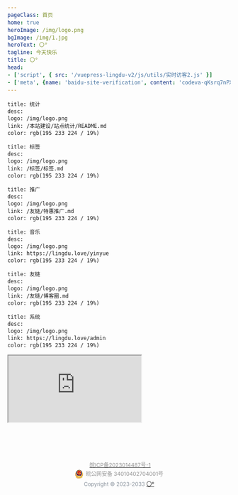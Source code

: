 ```yaml
---
pageClass: 首页
home: true
heroImage: /img/logo.png
bgImage: /img/1.jpg
heroText: 〇°
tagline: 今天快乐
title: 〇°
head:
- ['script', { src: '/vuepress-lingdu-v2/js/utils/实时访客2.js' }]
- ['meta', {name: 'baidu-site-verification', content: 'codeva-qKsrq7nPXz'}]
---
```


[//]: # ([统计]&#40;/本站建设/站点统计/README.md&#41;)

```card
title: 统计
desc: 
logo: /img/logo.png
link: /本站建设/站点统计/README.md
color: rgb(195 233 224 / 19%)
```
```card
title: 标签
desc: 
logo: /img/logo.png
link: /标签/标签.md
color: rgb(195 233 224 / 19%)
```

```card
title: 推广
desc: 
logo: /img/logo.png
link: /友链/特惠推广.md
color: rgb(195 233 224 / 19%)
```
```card
title: 音乐
desc: 
logo: /img/logo.png
link: https://lingdu.love/yinyue
color: rgb(195 233 224 / 19%)
```
```card
title: 友链
desc: 
logo: /img/logo.png
link: /友链/博客圈.md
color: rgb(195 233 224 / 19%)
```
```card
title: 系统
desc: 
logo: /img/logo.png
link: https://lingdu.love/admin
color: rgb(195 233 224 / 19%)
```







<div id="shizhong">
    <iframe src="https://lingdu990130556.gitee.io/vuepress-lingdu-v2/html/shizhong/shizhong.html"></iframe>
</div>









<br><br>

<!--   备案标注   -->
<div style="width:300px;margin:0 auto; padding:20px 0; position: relative;text-align: center; color: #8b949e; font-size: 12px" data-v-99bcade8="" class="copyright">
<a target="_blank"  data-v-99bcade8="" href="https://beian.miit.gov.cn/#/Integrated/index">
  <p style="height:20px;line-height:20px;margin: 0 0 0 5px; color:#939393;">
    皖ICP备2023014487号-1
  </p>
</a>
<a target="_blank" href="http://www.beian.gov.cn/portal/registerSystemInfo?recordcode=34010402704001" style="display:inline-block;text-decoration:none;height:20px;line-height:20px;">
  <img src="/img/备案图标.png" style="float:left;" alt=""/>
  <p style="float:left;height:20px;line-height:20px;margin: 0 0 0 5px; color:#939393;">
    皖公网安备 34010402704001号
  </p>
</a><br>
Copyright © 2023-2033 <a href="http://lingdu.love">〇°</a>
</div>

<br>










